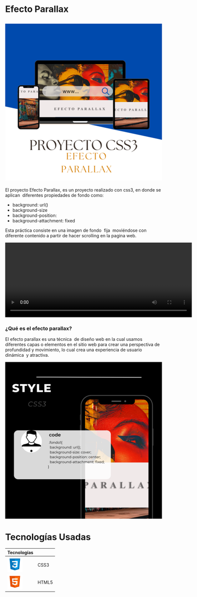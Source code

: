 # Efecto Parallax

![](IMG/mockup1.png)
--

El proyecto Efecto Parallax, es un proyecto realizado con css3, en donde se aplican  diferentes propiedades de fondo como:
- background: url()
- background-size
- background-position:  
- background-attachment: fixed  

Esta práctica consiste en una imagen de fondo  fija  moviéndose con diferente contenido a partir de hacer scrolling en la pagina web.

<video src="IMG/video.mp4" width="600" height="240" controls></video>

### ¿Qué es el efecto parallax?
El efecto parallax es una técnica  de diseño web en la cual usamos diferentes capas o elementos en el sitio web para crear una perspectiva de profundidad y movimiento, lo cual crea una experiencia de usuario dinámica  y atractiva. 

![](IMG/Mockup3.png)


# Tecnologías Usadas

| Tecnologías|  |
| ----------- | ----------- |
| ![](IMG/css.png) | CSS3 |
| ![](IMG/html.png) | HTML5|
